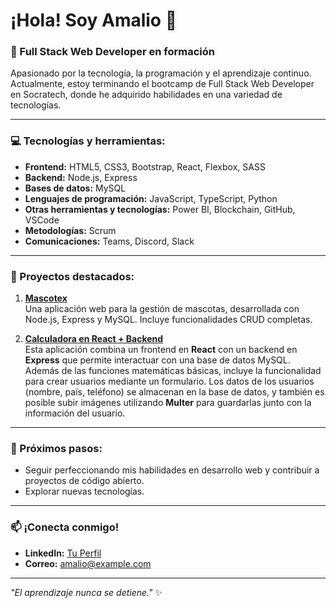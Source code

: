 # ¡Hola! Soy Amalio 👋  

### 🚀 Full Stack Web Developer en formación  
Apasionado por la tecnología, la programación y el aprendizaje continuo. Actualmente, estoy terminando el bootcamp de Full Stack Web Developer en Socratech, donde he adquirido habilidades en una variedad de tecnologías.  

---

### 💻 Tecnologías y herramientas:  
- **Frontend:** HTML5, CSS3, Bootstrap, React, Flexbox, SASS  
- **Backend:** Node.js, Express  
- **Bases de datos:** MySQL  
- **Lenguajes de programación:** JavaScript, TypeScript, Python  
- **Otras herramientas y tecnologías:** Power BI, Blockchain, GitHub, VSCode  
- **Metodologías:** Scrum  
- **Comunicaciones:** Teams, Discord, Slack  

---

### 🌟 Proyectos destacados:  

1. **[Mascotex](https://github.com/tuusuario/mascotex)**  
   Una aplicación web para la gestión de mascotas, desarrollada con Node.js, Express y MySQL. Incluye funcionalidades CRUD completas.  

2. **[Calculadora en React + Backend](https://github.com/tuusuario/calculadora-react)**  
   Esta aplicación combina un frontend en **React** con un backend en **Express** que permite interactuar con una base de datos MySQL. Además de las funciones matemáticas básicas, incluye la funcionalidad para crear usuarios mediante un formulario. Los datos de los usuarios (nombre, país, teléfono) se almacenan en la base de datos, y también es posible subir imágenes utilizando **Multer** para guardarlas junto con la información del usuario.  


---

### 🎯 Próximos pasos:  
- Seguir perfeccionando mis habilidades en desarrollo web y contribuir a proyectos de código abierto.  
- Explorar nuevas tecnologías.  

---

### 📫 ¡Conecta conmigo!  
- **LinkedIn:** [Tu Perfil](https://linkedin.com/in/tuusuario)  
- **Correo:** [amalio@example.com](mailto:amalio@example.com)  

---

*"El aprendizaje nunca se detiene."* ✨  
